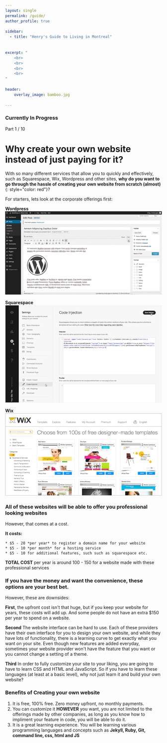 ```yaml
---
layout: single
permalink: /guide/
author_profile: true

sidebar:
  - title: "Henry's Guide to Living in Montreal"
    

excerpt: "
    <br>
    <br>
    <br>
    <br>
"

header:
    overlay_image: bamboo.jpg  
    
---
```


### Currently In Progress

Part 1 / 10


# Why create your own website instead of just paying for it? 

With so many different services that allow you to quickly and effectively, such as Squarespace, Wix, Wordpress and other sites, **why do you want to go through the hassle of creating your own website from scratch (almost)**{: style="color: red"}?

For starters, lets look at the corporate offerings first: 

**Wordpress**
![image](/images/wordpress.gif)

**Squarespace**
![image](/images/squarespace.png)

**Wix**
![image](/images/wix.jpg)

### All of these websites will be able to offer you professional looking websites 
However, that comes at a cost. 

**It costs:**

    * $5 - 20 *per year* to register a domain name for your website 
    * $5 - 10 *per month* for a hosting service 
    * $5 - 10 for additional features, such such as squarespace etc. 
    
**TOTAL COST** per year is around 100 - 150 for a website made with these professional services 

### If you have the money and want the convenience, these options are your best bet. 
However, these are downsides: 

**First**, the upfront cost isn't that huge, but if you keep your website for years, these costs will add up. And some people do not have an extra $150 per year to spend on a website. 

**Second** The website interface can be hard to use. Each of these providers have their own interface for you to design your own website, and while they have lots of functionality, there is a learning curve to get exactly what you want on your site. Even though new features are added everyday, sometimes your website provider won't have the feature that you want or you cannot change a setting of a theme. 

**Third** In order to fully customize your site to your liking, you are going to have to learn CSS and HTML and JavaScript. So if you have to learn these languages (at least at a basic level), why not just learn it and build your own website? 

### Benefits of Creating your own website 

1. It is free, 100% free. Zero money upfront, no monthly payments. 
2. You can customize it **HOWEVER** you want, you are not limited to the offerings made by other companies, as long as you know how to impliment your feature in code, you will be able to do it. 
3. It is a great learning experience. You will be learning various programming languages and concepts such as **Jekyll, Ruby, Git, command line, css, html and JS**

